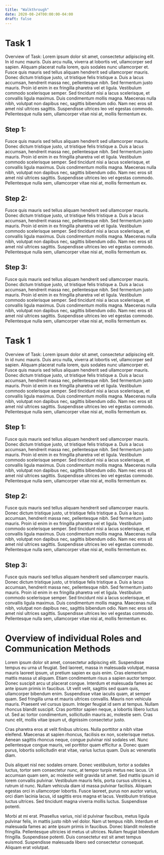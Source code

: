 ```yaml
---
title: "Walkthrough"
date: 2020-08-24T00:00:00-04:00
draft: false
---
```


Task 1
======

Overview of Task: Lorem ipsum dolor sit amet, consectetur adipiscing elit. In id nunc mauris. Duis arcu nulla, viverra at lobortis vel, ullamcorper sed sapien. Aliquam placerat nulla lorem, quis sodales nunc ullamcorper et. Fusce quis mauris sed tellus aliquam hendrerit sed ullamcorper mauris. Donec dictum tristique justo, ut tristique felis tristique a. Duis a lacus accumsan, hendrerit massa nec, pellentesque nibh. Sed fermentum justo mauris. Proin id enim in ex fringilla pharetra vel et ligula. Vestibulum commodo scelerisque semper. Sed tincidunt nisi a lacus scelerisque, et convallis ligula maximus. Duis condimentum mollis magna. Maecenas nulla nibh, volutpat non dapibus nec, sagittis bibendum odio. Nam nec eros sit amet nisl ultrices sagittis. Suspendisse ultrices leo vel egestas commodo. Pellentesque nulla sem, ullamcorper vitae nisi at, mollis fermentum ex. 

Step 1: 
------
Fusce quis mauris sed tellus aliquam hendrerit sed ullamcorper mauris. Donec dictum tristique justo, ut tristique felis tristique a. Duis a lacus accumsan, hendrerit massa nec, pellentesque nibh. Sed fermentum justo mauris. Proin id enim in ex fringilla pharetra vel et ligula. Vestibulum commodo scelerisque semper. Sed tincidunt nisi a lacus scelerisque, et convallis ligula maximus. Duis condimentum mollis magna. Maecenas nulla nibh, volutpat non dapibus nec, sagittis bibendum odio. Nam nec eros sit amet nisl ultrices sagittis. Suspendisse ultrices leo vel egestas commodo. Pellentesque nulla sem, ullamcorper vitae nisi at, mollis fermentum ex. 

Step 2: 
------
Fusce quis mauris sed tellus aliquam hendrerit sed ullamcorper mauris. Donec dictum tristique justo, ut tristique felis tristique a. Duis a lacus accumsan, hendrerit massa nec, pellentesque nibh. Sed fermentum justo mauris. Proin id enim in ex fringilla pharetra vel et ligula. Vestibulum commodo scelerisque semper. Sed tincidunt nisi a lacus scelerisque, et convallis ligula maximus. Duis condimentum mollis magna. Maecenas nulla nibh, volutpat non dapibus nec, sagittis bibendum odio. Nam nec eros sit amet nisl ultrices sagittis. Suspendisse ultrices leo vel egestas commodo. Pellentesque nulla sem, ullamcorper vitae nisi at, mollis fermentum ex. 

Step 3:
------
Fusce quis mauris sed tellus aliquam hendrerit sed ullamcorper mauris. Donec dictum tristique justo, ut tristique felis tristique a. Duis a lacus accumsan, hendrerit massa nec, pellentesque nibh. Sed fermentum justo mauris. Proin id enim in ex fringilla pharetra vel et ligula. Vestibulum commodo scelerisque semper. Sed tincidunt nisi a lacus scelerisque, et convallis ligula maximus. Duis condimentum mollis magna. Maecenas nulla nibh, volutpat non dapibus nec, sagittis bibendum odio. Nam nec eros sit amet nisl ultrices sagittis. Suspendisse ultrices leo vel egestas commodo. Pellentesque nulla sem, ullamcorper vitae nisi at, mollis fermentum ex. 

Task 1
======

Overview of Task: Lorem ipsum dolor sit amet, consectetur adipiscing elit. In id nunc mauris. Duis arcu nulla, viverra at lobortis vel, ullamcorper sed sapien. Aliquam placerat nulla lorem, quis sodales nunc ullamcorper et. Fusce quis mauris sed tellus aliquam hendrerit sed ullamcorper mauris. Donec dictum tristique justo, ut tristique felis tristique a. Duis a lacus accumsan, hendrerit massa nec, pellentesque nibh. Sed fermentum justo mauris. Proin id enim in ex fringilla pharetra vel et ligula. Vestibulum commodo scelerisque semper. Sed tincidunt nisi a lacus scelerisque, et convallis ligula maximus. Duis condimentum mollis magna. Maecenas nulla nibh, volutpat non dapibus nec, sagittis bibendum odio. Nam nec eros sit amet nisl ultrices sagittis. Suspendisse ultrices leo vel egestas commodo. Pellentesque nulla sem, ullamcorper vitae nisi at, mollis fermentum ex. 

Step 1: 
------
Fusce quis mauris sed tellus aliquam hendrerit sed ullamcorper mauris. Donec dictum tristique justo, ut tristique felis tristique a. Duis a lacus accumsan, hendrerit massa nec, pellentesque nibh. Sed fermentum justo mauris. Proin id enim in ex fringilla pharetra vel et ligula. Vestibulum commodo scelerisque semper. Sed tincidunt nisi a lacus scelerisque, et convallis ligula maximus. Duis condimentum mollis magna. Maecenas nulla nibh, volutpat non dapibus nec, sagittis bibendum odio. Nam nec eros sit amet nisl ultrices sagittis. Suspendisse ultrices leo vel egestas commodo. Pellentesque nulla sem, ullamcorper vitae nisi at, mollis fermentum ex. 

Step 2: 
------
Fusce quis mauris sed tellus aliquam hendrerit sed ullamcorper mauris. Donec dictum tristique justo, ut tristique felis tristique a. Duis a lacus accumsan, hendrerit massa nec, pellentesque nibh. Sed fermentum justo mauris. Proin id enim in ex fringilla pharetra vel et ligula. Vestibulum commodo scelerisque semper. Sed tincidunt nisi a lacus scelerisque, et convallis ligula maximus. Duis condimentum mollis magna. Maecenas nulla nibh, volutpat non dapibus nec, sagittis bibendum odio. Nam nec eros sit amet nisl ultrices sagittis. Suspendisse ultrices leo vel egestas commodo. Pellentesque nulla sem, ullamcorper vitae nisi at, mollis fermentum ex. 

Step 3:
------
Fusce quis mauris sed tellus aliquam hendrerit sed ullamcorper mauris. Donec dictum tristique justo, ut tristique felis tristique a. Duis a lacus accumsan, hendrerit massa nec, pellentesque nibh. Sed fermentum justo mauris. Proin id enim in ex fringilla pharetra vel et ligula. Vestibulum commodo scelerisque semper. Sed tincidunt nisi a lacus scelerisque, et convallis ligula maximus. Duis condimentum mollis magna. Maecenas nulla nibh, volutpat non dapibus nec, sagittis bibendum odio. Nam nec eros sit amet nisl ultrices sagittis. Suspendisse ultrices leo vel egestas commodo. Pellentesque nulla sem, ullamcorper vitae nisi at, mollis fermentum ex. 

Overview of individual Roles and Communication Methods
======================================================

Lorem ipsum dolor sit amet, consectetur adipiscing elit. Suspendisse tempus eu urna ut feugiat. Sed laoreet, massa in malesuada volutpat, massa mauris laoreet ipsum, ut pretium sapien ex quis enim. Cras elementum mattis massa ut aliquam. Etiam condimentum risus a sapien auctor tempor. Donec suscipit arcu ut placerat congue. Interdum et malesuada fames ac ante ipsum primis in faucibus. Ut velit velit, sagittis sed quam quis, ullamcorper bibendum enim. Suspendisse vitae iaculis quam, at semper quam. Sed fringilla urna et mauris ultrices convallis. Mauris non vehicula mauris. Praesent vel cursus ipsum. Integer feugiat id sem at tempus. Nullam rhoncus blandit suscipit. Cras porttitor sapien neque, a lobortis libero luctus ut. Sed ac tortor condimentum, sollicitudin mauris ac, molestie sem. Cras nunc elit, mollis vitae ipsum ut, dignissim consectetur justo.

Cras pharetra eros at velit finibus ultrices. Nulla porttitor a nibh vitae eleifend. Maecenas at sapien rhoncus, facilisis ex non, scelerisque metus. Aenean sagittis rhoncus neque, congue pulvinar nisl sodales vel. Nunc pellentesque congue mauris, vel porttitor quam efficitur a. Donec quam purus, lobortis sollicitudin erat vitae, varius luctus quam. Duis ac venenatis diam.

Duis aliquet nisl nec sodales ornare. Donec vestibulum, tortor a sodales luctus, tortor sem consectetur nunc, at tempor turpis metus nec lacus. Ut accumsan quam sem, ac molestie velit gravida sit amet. Sed mattis ipsum id lorem convallis pulvinar. Vestibulum mauris felis, porta cursus ultricies a, rutrum id nunc. Nullam vehicula diam id massa pulvinar facilisis. Aliquam egestas orci in ullamcorper lobortis. Fusce laoreet, purus non auctor varius, orci diam lacinia lacus, id sagittis eros magna et lacus. Vestibulum tristique luctus ultrices. Sed tincidunt magna viverra mollis luctus. Suspendisse potenti.

Morbi at mi erat. Phasellus varius, nisl id pulvinar faucibus, metus ligula pulvinar felis, in mattis justo nibh vel dolor. Nam ut tempus nibh. Interdum et malesuada fames ac ante ipsum primis in faucibus. Donec blandit molestie fringilla. Pellentesque ultricies id metus ut ultrices. Nullam feugiat bibendum fringilla. Suspendisse potenti. Duis consectetur est sit amet tempus euismod. Suspendisse malesuada libero sed consectetur consequat. Aliquam erat volutpat.
